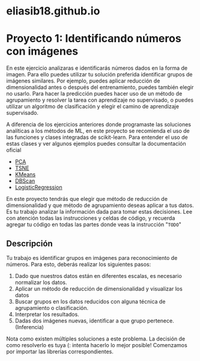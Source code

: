 # eliasib18.github.io
# Proyecto 1: Identificando números con imágenes
En este ejercicio analizaras e identificarás números dados en la forma de imagen. Para ello puedes utilizar tu solución preferida identificar grupos de imágenes similares. Por ejemplo, puedes aplicar reducción de dimensionalidad antes o después del entrenamiento, puedes también elegir no usarlo. Para hacer la predicción puedes hacer uso de un método de agrupamiento y resolver la tarea con aprendizaje no supervisado, o puedes utilizar un algoritmo de clasificación y elegir el camino de aprendizaje supervisado.

A diferencia de los ejercicios anteriores donde programaste las soluciones analíticas a los métodos de ML, en este proyecto se recomienda el uso de las funciones y clases integradas de scikit-learn. Para entender el uso de estas clases y ver algunos ejemplos puedes consultar la documentación oficial
- [PCA](https://scikit-learn.org/stable/modules/generated/sklearn.decomposition.PCA.html)
- [TSNE](https://scikit-learn.org/stable/modules/generated/sklearn.manifold.TSNE.html#sklearn.manifold.TSNE)
- [KMeans](https://scikit-learn.org/stable/modules/generated/sklearn.cluster.KMeans.html)
- [DBScan](https://scikit-learn.org/stable/modules/generated/sklearn.cluster.DBSCAN.html)
- [LogisticRegression](https://scikit-learn.org/stable/modules/generated/sklearn.linear_model.LogisticRegression.html)

En este proyecto tendrás que elegir que método de reducción de dimensionalidad y que método de agrupamiento deseas aplicar a tus datos. Es tu trabajo analizar la información dada para tomar estas decisiones. Lee con atención todas las instrucciones y celdas de código, y recuerda agregar tu código en todas las partes donde veas la instrucción "`TODO`"

## Descripción
Tu trabajo es identificar grupos en imágenes para reconocimiento de números. Para esto, deberás realizar los siguientes pasos:
1. Dado que nuestros datos están en diferentes escalas, es necesario normalizar los datos.
2. Aplicar un método de reducción de dimensionalidad y visualizar los datos
3. Buscar grupos en los datos reducidos con alguna técnica de agrupamiento o clasificación.
4. Interpretar los resultados.
5. Dadas dos imágenes nuevas, identificar a que grupo pertenece. (Inferencia)

Nota como existen múltiples soluciones a este problema. La decisión de como resolverlo es tuya (: intenta hacerlo lo mejor posible!
Comenzamos por importar las librerías correspondientes.
